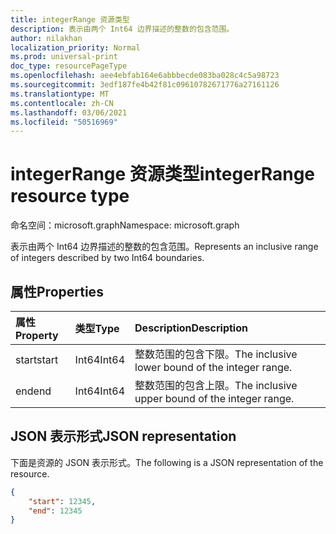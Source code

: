 ```yaml
---
title: integerRange 资源类型
description: 表示由两个 Int64 边界描述的整数的包含范围。
author: nilakhan
localization_priority: Normal
ms.prod: universal-print
doc_type: resourcePageType
ms.openlocfilehash: aee4ebfab164e6abbbecde083ba028c4c5a98723
ms.sourcegitcommit: 3edf187fe4b42f81c09610782671776a27161126
ms.translationtype: MT
ms.contentlocale: zh-CN
ms.lasthandoff: 03/06/2021
ms.locfileid: "50516969"
---
```

# <a name="integerrange-resource-type"></a><span data-ttu-id="f187b-103">integerRange 资源类型</span><span class="sxs-lookup"><span data-stu-id="f187b-103">integerRange resource type</span></span>

<span data-ttu-id="f187b-104">命名空间：microsoft.graph</span><span class="sxs-lookup"><span data-stu-id="f187b-104">Namespace: microsoft.graph</span></span>

<span data-ttu-id="f187b-105">表示由两个 Int64 边界描述的整数的包含范围。</span><span class="sxs-lookup"><span data-stu-id="f187b-105">Represents an inclusive range of integers described by two Int64 boundaries.</span></span>

## <a name="properties"></a><span data-ttu-id="f187b-106">属性</span><span class="sxs-lookup"><span data-stu-id="f187b-106">Properties</span></span>
| <span data-ttu-id="f187b-107">属性</span><span class="sxs-lookup"><span data-stu-id="f187b-107">Property</span></span>     | <span data-ttu-id="f187b-108">类型</span><span class="sxs-lookup"><span data-stu-id="f187b-108">Type</span></span>        | <span data-ttu-id="f187b-109">Description</span><span class="sxs-lookup"><span data-stu-id="f187b-109">Description</span></span> |
|:-------------|:------------|:------------|
|<span data-ttu-id="f187b-110">start</span><span class="sxs-lookup"><span data-stu-id="f187b-110">start</span></span>|<span data-ttu-id="f187b-111">Int64</span><span class="sxs-lookup"><span data-stu-id="f187b-111">Int64</span></span>|<span data-ttu-id="f187b-112">整数范围的包含下限。</span><span class="sxs-lookup"><span data-stu-id="f187b-112">The inclusive lower bound of the integer range.</span></span>|
|<span data-ttu-id="f187b-113">end</span><span class="sxs-lookup"><span data-stu-id="f187b-113">end</span></span>|<span data-ttu-id="f187b-114">Int64</span><span class="sxs-lookup"><span data-stu-id="f187b-114">Int64</span></span>|<span data-ttu-id="f187b-115">整数范围的包含上限。</span><span class="sxs-lookup"><span data-stu-id="f187b-115">The inclusive upper bound of the integer range.</span></span>|

## <a name="json-representation"></a><span data-ttu-id="f187b-116">JSON 表示形式</span><span class="sxs-lookup"><span data-stu-id="f187b-116">JSON representation</span></span>

<span data-ttu-id="f187b-117">下面是资源的 JSON 表示形式。</span><span class="sxs-lookup"><span data-stu-id="f187b-117">The following is a JSON representation of the resource.</span></span>
<!-- {
  "blockType": "resource",
  "@odata.type": "microsoft.graph.integerRange"
}
-->
```json
{
    "start": 12345,
    "end": 12345
}
```